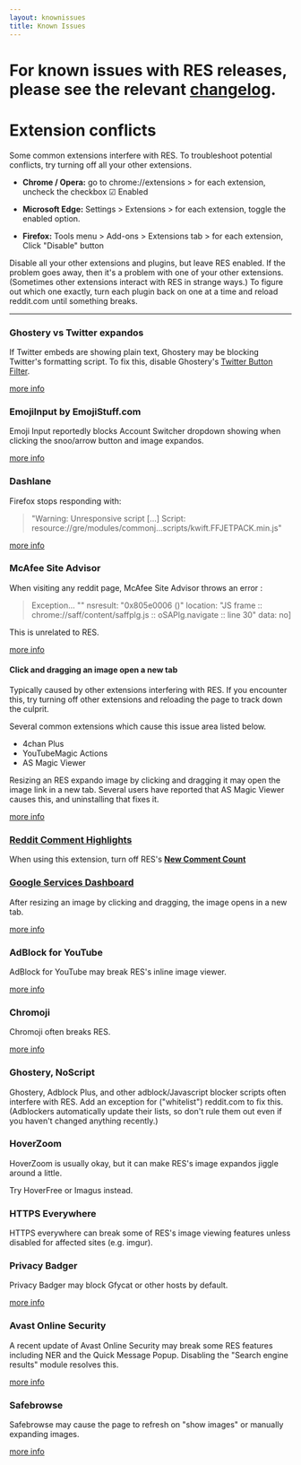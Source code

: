```yaml
---
layout: knownissues
title: Known Issues
---
```


# For known issues with RES releases, please see the relevant [changelog](https://redditenhancementsuite.com/releases/).

# Extension conflicts

Some common extensions interfere with RES.  To troubleshoot potential conflicts, try turning off all your other extensions.

* **Chrome / Opera:** go to chrome://extensions > for each extension, uncheck the  checkbox ☑ Enabled

* **Microsoft Edge:** Settings > Extensions > for each extension, toggle the enabled option.

* **Firefox:** Tools menu > Add-ons > Extensions tab > for each extension, Click "Disable" button

Disable all your other extensions and plugins, but leave RES enabled. If the problem goes away, then it's a problem with one of your other extensions. (Sometimes other extensions interact with RES in strange ways.) To figure out which one exactly, turn each plugin back on one at a time and reload reddit.com until something breaks.

---

### Ghostery vs Twitter expandos

If Twitter embeds are showing plain text, Ghostery may be blocking Twitter's formatting script. To fix this, disable Ghostery's [Twitter Button Filter](https://apps.ghostery.com/en/apps/twitter_button).

[more info](https://www.reddit.com/r/RESissues/comments/43khwi/twitter_expandos_not_working_with_the/)

### EmojiInput by EmojiStuff.com

Emoji Input reportedly blocks Account Switcher dropdown showing when clicking the snoo/arrow button and image expandos.

[more info](https://www.reddit.com/r/RESissues/comments/4is8fm/bug_account_switcher_and_the_pictures_in_comments/d320tcl?context=5)

### Dashlane

Firefox stops responding with:

> "Warning: Unresponsive script [...] Script: resource://gre/modules/commonj...scripts/kwift.FFJETPACK.min.js"

[more info](https://www.reddit.com/r/firefox/comments/3yzns6/temporary_hangs_on_scriptskwiftffjetpackminjs1/d0zhgv0)

### McAfee Site Advisor 

When visiting any reddit page, McAfee Site Advisor throws an error :

> Exception... "<no message>" nsresult: "0x805e0006 (<unknown>)" location: "JS frame :: chrome://saff/content/saffplg.js :: oSAPlg.navigate :: line 30" data: no]

This is unrelated to RES.

[more info](http://www.reddit.com/r/resissues/comments/3re92n/_/)

#### Click and dragging an image open a new tab

Typically caused by other extensions interfering with RES. If you encounter this, try turning off other extensions and reloading the page to track down the culprit. 

Several common extensions which cause this issue area listed below. 

* 4chan Plus
* YouTubeMagic Actions
* AS Magic Viewer

Resizing an RES expando image by clicking and dragging it may open the image link in a new tab. Several users have reported that AS Magic Viewer causes this, and uninstalling that fixes it.

[more info](https://www.reddit.com/r/RESissues/comments/3pje2u/bug_zoom_with_expandables_opens_the_link/)

### [Reddit Comment Highlights](https://github.com/staticfish/Reddit-Comment-Highlights)

When using this extension, turn off RES's **[New Comment Count](https://www.reddit.com/#!settings/newCommentCount)**

### [Google Services Dashboard](https://chrome.google.com/webstore/detail/google-services-dashboard/eijbjfcckboebcapjecehbbbcdojcelo)

After resizing an image by clicking and dragging, the image opens in a new tab.

[more info](https://www.reddit.com/r/RESissues/comments/2v48mo/images_open_in_new_tab_after_dragging_to_expand/cofw8o5)

### AdBlock for YouTube

AdBlock for YouTube may break RES's inline image viewer.

[more info](http://www.reddit.com/r/RESissues/comments/2c4myb/bug_adblock_for_youtube_addon_breaks_images/)

### Chromoji

Chromoji often breaks RES.

[more info](https://www.reddit.com/r/RESissues/comments/1wv3ny/sticky_chromoji_is_breaking_redditres_on_windows/)

### Ghostery, NoScript

Ghostery, Adblock Plus, and other adblock/Javascript blocker scripts often interfere with RES. Add an exception for ("whitelist") reddit.com to fix this. (Adblockers automatically update their lists, so don't rule them out even if you haven't changed anything recently.)

### HoverZoom

HoverZoom is usually okay, but it can make RES's image expandos jiggle around a little.

Try HoverFree or Imagus instead.

### HTTPS Everywhere

HTTPS everywhere can break some of RES's image viewing features unless disabled for affected sites (e.g. imgur).

### Privacy Badger

Privacy Badger may block Gfycat or other hosts by default.

[more info](https://www.reddit.com/r/RESissues/comments/43h09r/bug_gfycat_embedded_videos_not_playing/)

### Avast Online Security

A recent update of Avast Online Security may break some RES features including NER and the Quick Message Popup. Disabling the "Search engine results" module resolves this.

[more info](https://www.reddit.com/r/RESissues/comments/5yo3be/bug/dew3dpc/)

### Safebrowse

Safebrowse may cause the page to refresh on "show images" or manually expanding images.

[more info](https://www.reddit.com/r/RESissues/comments/6g26it/bug/dimz24k/)
